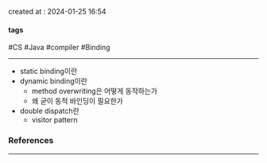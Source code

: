 created at : 2024-01-25 16:54

#### tags

#CS #Java #compiler #Binding

--- 

- static binding이란
- dynamic binding이란
	- method overwriting은 어떻게 동작하는가
	- 왜 굳이 동적 바인딩이 필요한가
- double dispatch란
	- visitor pattern


### References
---
[]()